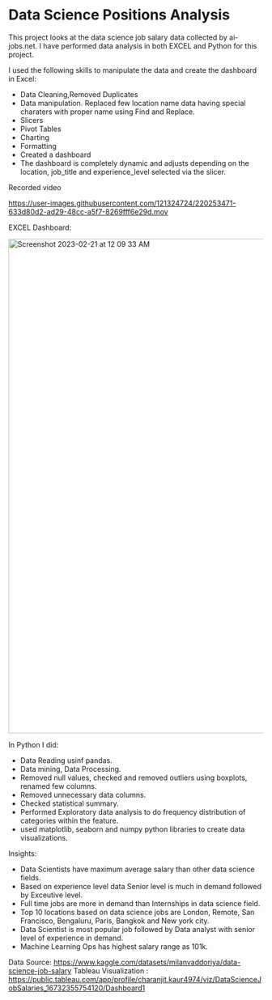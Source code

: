 # Data Science Positions Analysis

This project looks at the data science job salary data collected by ai-jobs.net. I have performed data analysis in both EXCEL and Python for this project.

I used the following skills to manipulate the data and create the dashboard in Excel:
- Data Cleaning,Removed Duplicates
- Data manipulation. Replaced few location name data having special charaters with proper name using Find and Replace.
- Slicers
- Pivot Tables
- Charting
- Formatting
- Created a dashboard
- The dashboard is completely dynamic and adjusts depending on the location, job_title and experience_level selected via the slicer.

Recorded video



https://user-images.githubusercontent.com/121324724/220253471-633d80d2-ad29-48cc-a5f7-8269fff6e29d.mov



EXCEL Dashboard:

<img width="978" alt="Screenshot 2023-02-21 at 12 09 33 AM" src="https://user-images.githubusercontent.com/121324724/220255311-5e1ecd21-8bfe-4bf2-9aa1-eec96958aa39.png">





In Python I did:
- Data Reading usinf pandas.
- Data mining, Data Processing.
- Removed null values, checked and removed outliers using boxplots, renamed few columns. 
- Removed unnecessary data columns.
- Checked statistical summary.
- Performed Exploratory data analysis to do frequency distribution of categories within the feature.
- used matplotlib, seaborn and numpy python libraries to create data visualizations.


Insights:
-  Data Scientists have maximum average  salary than other data science fields. 
- Based on experience level data Senior level is much in demand followed by Exceutive level.
- Full time jobs are more in demand than Internships in data science field.
- Top 10 locations based on data science jobs are London, Remote, San Francisco, Bengaluru, Paris, Bangkok and New york city.
- Data Scientist is most popular job followed by Data analyst with senior level of experience in demand.
- Machine Learning Ops has highest salary range as 101k.

Data Source: https://www.kaggle.com/datasets/milanvaddoriya/data-science-job-salary
Tableau Visualization : https://public.tableau.com/app/profile/charanjit.kaur4974/viz/DataScienceJobSalaries_16732355754120/Dashboard1

